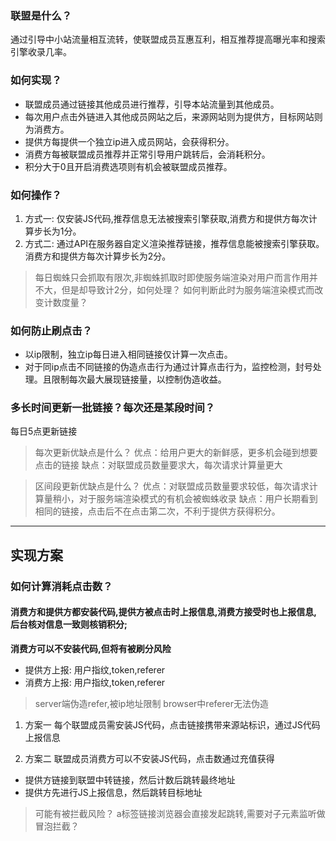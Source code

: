 
### 联盟是什么？
通过引导中小站流量相互流转，使联盟成员互惠互利，相互推荐提高曝光率和搜索引擎收录几率。

### 如何实现？
- 联盟成员通过链接其他成员进行推荐，引导本站流量到其他成员。
- 每次用户点击外链进入其他成员网站之后，来源网站则为提供方，目标网站则为消费方。
- 提供方每提供一个独立ip进入成员网站，会获得积分。
- 消费方每被联盟成员推荐并正常引导用户跳转后，会消耗积分。
- 积分大于0且开启消费选项则有机会被联盟成员推荐。

### 如何操作？
1. 方式一: 仅安装JS代码,推荐信息无法被搜索引擎获取,消费方和提供方每次计算步长为1分。
2. 方式二: 通过API在服务器自定义渲染推荐链接，推荐信息能被搜索引擎获取。消费方和提供方每次计算步长为2分。
> 每日蜘蛛只会抓取有限次,非蜘蛛抓取时即使服务端渲染对用户而言作用并不大，但是却导致计2分，如何处理？
> 如何判断此时为服务端渲染模式而改变计数度量？

### 如何防止刷点击？
- 以ip限制，独立ip每日进入相同链接仅计算一次点击。
- 对于同ip点击不同链接的伪造点击行为通过计算点击行为，监控检测，封号处理。且限制每次最大展现链接量，以控制伪造收益。


### 多长时间更新一批链接？每次还是某段时间？
每日5点更新链接

> 每次更新优缺点是什么？
> 优点：给用户更大的新鲜感，更多机会碰到想要点击的链接
> 缺点：对联盟成员数量要求大，每次请求计算量更大

> 区间段更新优缺点是什么？
> 优点：对联盟成员数量要求较低，每次请求计算量稍小，对于服务端渲染模式的有机会被蜘蛛收录
> 缺点：用户长期看到相同的链接，点击后不在点击第二次，不利于提供方获得积分。

---

## 实现方案

### 如何计算消耗点击数？

#### 消费方和提供方都安装代码,提供方被点击时上报信息,消费方接受时也上报信息,后台核对信息一致则核销积分;

__消费方可以不安装代码,但将有被刷分风险__

- 提供方上报: 用户指纹,token,referer
- 消费方上报: 用户指纹,token,referer

> server端伪造refer,被ip地址限制
> browser中referer无法伪造



1. 方案一
每个联盟成员需安装JS代码，点击链接携带来源站标识，通过JS代码上报信息

2. 方案二
联盟成员消费方可以不安装JS代码，点击数通过充值获得

- 提供方链接到联盟中转链接，然后计数后跳转最终地址
- 提供方先进行JS上报信息，然后跳转目标地址
> 可能有被拦截风险？
> a标签链接浏览器会直接发起跳转,需要对子元素监听做冒泡拦截？
